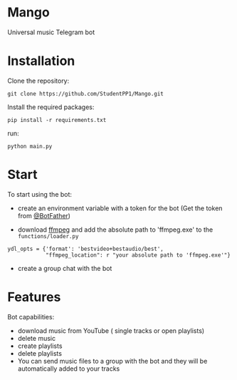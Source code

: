 # Mango
Universal music Telegram bot

# Installation
Clone the repository:
```
git clone https://github.com/StudentPP1/Mango.git
```

Install the required packages:
```
pip install -r requirements.txt
```

run:
```
python main.py
```

# Start
To start using the bot:
+ create an environment variable with a token for the bot (Get the token from [@BotFather](https://t.me/BotFather))

+ download [ffmpeg](https://ffmpeg.org/) and add the absolute path to 'ffmpeg.exe' to the ``functions/loader.py``
```
ydl_opts = {'format': 'bestvideo+bestaudio/best',
            "ffmpeg_location": r "your absolute path to 'ffmpeg.exe'"}
```

+ create a group chat with the bot

# Features
Bot capabilities:
+ download music from YouTube ( single tracks or open playlists)
+ delete music 
+ create playlists
+ delete playlists
+ You can send music files to a group with the bot and they will be automatically added to your tracks




